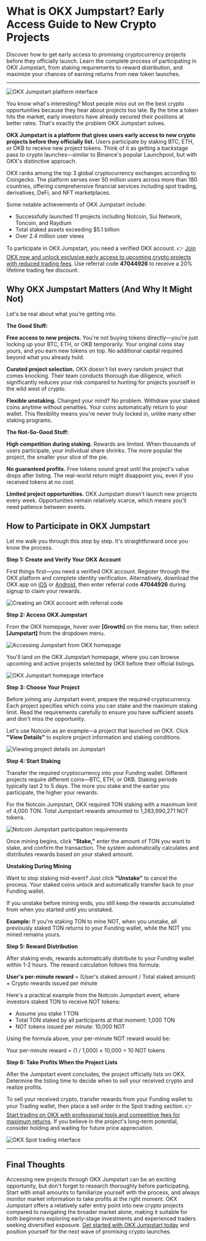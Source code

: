 # What is OKX Jumpstart? Early Access Guide to New Crypto Projects

Discover how to get early access to promising cryptocurrency projects before they officially launch. Learn the complete process of participating in OKX Jumpstart, from staking requirements to reward distribution, and maximize your chances of earning returns from new token launches.

---

![OKX Jumpstart platform interface](image/94705504.webp)

You know what's interesting? Most people miss out on the best crypto opportunities because they hear about projects too late. By the time a token hits the market, early investors have already secured their positions at better rates. That's exactly the problem OKX Jumpstart solves.

**OKX Jumpstart is a platform that gives users early access to new crypto projects before they officially list.** Users participate by staking BTC, ETH, or OKB to receive new project tokens. Think of it as getting a backstage pass to crypto launches—similar to Binance's popular Launchpool, but with OKX's distinctive approach.

OKX ranks among the top 3 global cryptocurrency exchanges according to Coingecko. The platform serves over 50 million users across more than 180 countries, offering comprehensive financial services including spot trading, derivatives, DeFi, and NFT marketplaces.

Some notable achievements of OKX Jumpstart include:

- Successfully launched 11 projects including Notcoin, Sui Network, Toncoin, and Raydium
- Total staked assets exceeding $5.1 billion
- Over 2.4 million user views

To participate in OKX Jumpstart, you need a verified OKX account. 👉 [Join OKX now and unlock exclusive early access to upcoming crypto projects with reduced trading fees](https://www.okx.com/join/47044926). Use referral code **47044926** to receive a 20% lifetime trading fee discount.

## Why OKX Jumpstart Matters (And Why It Might Not)

Let's be real about what you're getting into.

**The Good Stuff:**

**Free access to new projects.** You're not buying tokens directly—you're just locking up your BTC, ETH, or OKB temporarily. Your original coins stay yours, and you earn new tokens on top. No additional capital required beyond what you already hold.

**Curated project selection.** OKX doesn't list every random project that comes knocking. Their team conducts thorough due diligence, which significantly reduces your risk compared to hunting for projects yourself in the wild west of crypto.

**Flexible unstaking.** Changed your mind? No problem. Withdraw your staked coins anytime without penalties. Your coins automatically return to your wallet. This flexibility means you're never truly locked in, unlike many other staking programs.

**The Not-So-Good Stuff:**

**High competition during staking.** Rewards are limited. When thousands of users participate, your individual share shrinks. The more popular the project, the smaller your slice of the pie.

**No guaranteed profits.** Free tokens sound great until the project's value drops after listing. The real-world return might disappoint you, even if you received tokens at no cost.

**Limited project opportunities.** OKX Jumpstart doesn't launch new projects every week. Opportunities remain relatively scarce, which means you'll need patience between events.

## How to Participate in OKX Jumpstart

Let me walk you through this step by step. It's straightforward once you know the process.

**Step 1: Create and Verify Your OKX Account**

First things first—you need a verified OKX account. Register through the OKX platform and complete identity verification. Alternatively, download the OKX app on [iOS](https://apps.apple.com/us/app/okx-buy-bitcoin-btc-crypto/id1327268470) or [Android](https://play.google.com/store/apps/details?id=com.okinc.okex.gp), then enter referral code **47044926** during signup to claim your rewards.

![Creating an OKX account with referral code](image/809308917.webp)

**Step 2: Access OKX Jumpstart**

From the OKX homepage, hover over **[Growth]** on the menu bar, then select **[Jumpstart]** from the dropdown menu.

![Accessing Jumpstart from OKX homepage](image/86087944.webp)

You'll land on the OKX Jumpstart homepage, where you can browse upcoming and active projects selected by OKX before their official listings.

![OKX Jumpstart homepage interface](image/06339123880.webp)

**Step 3: Choose Your Project**

Before joining any Jumpstart event, prepare the required cryptocurrency. Each project specifies which coins you can stake and the maximum staking limit. Read the requirements carefully to ensure you have sufficient assets and don't miss the opportunity.

Let's use Notcoin as an example—a project that launched on OKX. Click **"View Details"** to explore project information and staking conditions.

![Viewing project details on Jumpstart](image/42986437736962.webp)

**Step 4: Start Staking**

Transfer the required cryptocurrency into your Funding wallet. Different projects require different coins—BTC, ETH, or OKB. Staking periods typically last 2 to 5 days. The more you stake and the earlier you participate, the higher your rewards.

For the Notcoin Jumpstart, OKX required TON staking with a maximum limit of 4,000 TON. Total Jumpstart rewards amounted to 1,283,990,271 NOT tokens.

![Notcoin Jumpstart participation requirements](image/449342236.webp)

Once mining begins, click **"Stake,"** enter the amount of TON you want to stake, and confirm the transaction. The system automatically calculates and distributes rewards based on your staked amount.

**Unstaking During Mining**

Want to stop staking mid-event? Just click **"Unstake"** to cancel the process. Your staked coins unlock and automatically transfer back to your Funding wallet.

If you unstake before mining ends, you still keep the rewards accumulated from when you started until you unstaked.

**Example:** If you're staking TON to mine NOT, when you unstake, all previously staked TON returns to your Funding wallet, while the NOT you mined remains yours.

**Step 5: Reward Distribution**

After staking ends, rewards automatically distribute to your Funding wallet within 1-2 hours. The reward calculation follows this formula:

**User's per-minute reward** = (User's staked amount / Total staked amount) × Crypto rewards issued per minute

Here's a practical example from the Notcoin Jumpstart event, where investors staked TON to receive NOT tokens:

- Assume you stake 1 TON
- Total TON staked by all participants at that moment: 1,000 TON
- NOT tokens issued per minute: 10,000 NOT

Using the formula above, your per-minute NOT reward would be:

Your per-minute reward = (1 / 1,000) × 10,000 = 10 NOT tokens

**Step 6: Take Profits When the Project Lists**

After the Jumpstart event concludes, the project officially lists on OKX. Determine the listing time to decide when to sell your received crypto and realize profits.

To sell your received crypto, transfer rewards from your Funding wallet to your Trading wallet, then place a sell order in the Spot trading section. 👉 [Start trading on OKX with professional tools and competitive fees for maximum returns](https://www.okx.com/join/47044926). If you believe in the project's long-term potential, consider holding and waiting for future price appreciation.

![OKX Spot trading interface](image/292789665.webp)

---

## Final Thoughts

Accessing new projects through OKX Jumpstart can be an exciting opportunity, but don't forget to research thoroughly before participating. Start with small amounts to familiarize yourself with the process, and always monitor market information to take profits at the right moment. OKX Jumpstart offers a relatively safer entry point into new crypto projects compared to navigating the broader market alone, making it suitable for both beginners exploring early-stage investments and experienced traders seeking diversified exposure. [Get started with OKX Jumpstart today](https://www.okx.com/join/47044926) and position yourself for the next wave of promising crypto launches.
